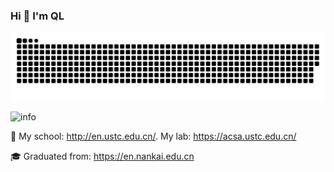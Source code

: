 
<!--
**qiaolian9/qiaolian9** is a ✨ _special_ ✨ repository because its `README.md` (this file) appears on your GitHub profile.

Here are some ideas to get you started:

- 🔭 I’m currently working on ...
- 🌱 I’m currently learning ...
- 👯 I’m looking to collaborate on ...
- 🤔 I’m looking for help with ...
- 💬 Ask me about ...
- 📫 How to reach me: ...
- 😄 Pronouns: ...
- ⚡ Fun fact: ...
-->
### Hi 👋 I'm QL


![snake](https://raw.githubusercontent.com/qiaolian9/qiaolian9/main/assets/github-contribution-grid-snake.svg)

![info](https://github-readme-stats.vercel.app/api?username=qiaolian9&show_icons=true&count_private=true&hide=prs&theme=dark)

👯 My school: http://en.ustc.edu.cn/. My lab: https://acsa.ustc.edu.cn/

🎓 Graduated from: https://en.nankai.edu.cn

